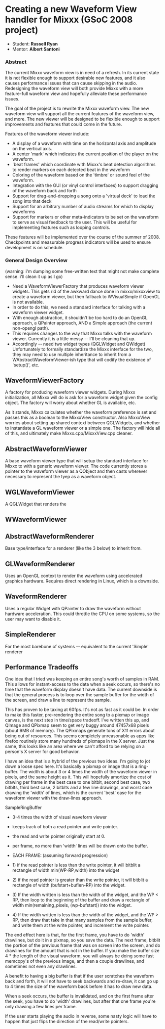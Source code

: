 # Creating a new Waveform View handler for Mixxx (GSoC 2008 project)

  - Student: **Russell Ryan**
  - Mentor: **Albert Santoni**

### Abstract

The current Mixxx waveform view is in need of a refresh. In its current
state it is not flexible enough to support desirable new features, and
it also causes performance issues that can cause skipping in the audio.
Redesigning the waveform view will both provide Mixxx with a more
feature-full waveform view and hopefully alleviate these performance
issues.

The goal of the project is to rewrite the Mixxx waveform view. The new
waveform view will support all the current features of the waveform
view, and more. The new viewer will be designed to be flexible enough to
support improvements and features that could come in the future.

Features of the waveform viewer include:

  - A display of a waveform with time on the horizontal axis and
    amplitude on the vertical axis.
  - A center 'mark' which indicates the current position of the player
    on the waveform.
  - 'beat frames' which coordinate with Mixxx's beat detection
    algorithms to render markers on each detected beat in the waveform
  - Coloring of the waveform based on the 'timbre' or sound feel of the
    waveform.
  - Integration with the GUI (or vinyl control interfaces) to support
    dragging of the waveform back and forth
  - Support for drag-and-dropping a song onto a 'virtual deck' to load
    the song into that deck
  - Support for an arbitrary number of audio streams for which to
    display waveforms
  - Support for markers or other meta-indicators to be set on the
    waveform to serve as visual feedback to the user. This will be
    useful for implementing features such as looping controls.

These features will be implemented over the course of the summer of
2008. Checkpoints and measurable progress indicators will be used to
ensure development is on schedule.

### General Design Overview

(warning: i'm dumping some free-written text that might not make
complete sense. i'll clean it up as I go)

  - Need a WaveformViewerFactory that produces waveform viewer widgets.
    This gets rid of the awkward dance done in mixxx/mixxxview to create
    a waveform viewer, but then fallback to WVisualSimple if OpenGL is
    not available.
  - In order to do this, we need a standard interface for talking with a
    waveform viewer widget.
  - With enough abstraction, it shouldn't be too hard to do an OpenGL
    approach, a QPainter approach, AND a Simple approach (the current
    non-opengl path).
  - This requires changes to the way that Mixxx talks with the waveform
    viewer. Currently it is a little messy -- I'll be cleaning that up.
  - Accordingly -- need two widget types (QGLWidget and QWidget)
    Unfortunately to formally standardize the Mixxx interface for the
    two, they may need to use multiple inheritance to inherit from a
    WAbstractWaveformViewer-ish type that will codify the existence of
    'setup()', etc. 

## WaveformViewerFactory

A factory for producing waveform viewer widgets. During Mixxx
initialization, all Mixxx will do is ask for a waveform widget given the
config object. The factory will worry about whether GL is available,
etc.

As it stands, Mixxx calculates whether the waveform preference is set
and passes this as a boolean to the MixxxView constructor. Also
MixxxView worries about setting up shared context between QGLWidgets,
and whether to instantiate a GL waveform viewer or a simple one. The
factory will hide all of this, and ultimately make
Mixxx.cpp/MixxxView.cpp cleaner.

## AbstractWaveformViewer

A base waveform viewer type that will setup the standard interface for
Mixxx to with a generic waveform viewer. The code currently stores a
pointer to the waveform viewer as a QObject and then casts wherever
necessary to represent the tyep as a waveform object.

## WGLWaveformViewer

A QGLWidget that renders the

## WWaveformViewer

## AbstractWaveformRenderer

Base type/interface for a renderer (like the 3 below) to inherit from.

## GLWaveformRenderer

Uses an OpenGL context to render the waveform using accelerated graphics
hardware. Requires direct rendering in Linux, which is a downside.

## WaveformRenderer

Uses a regular Widget with QPainter to draw the waveform without
hardware acceleration. This could throttle the CPU on some systems, so
the user may want to disable it.

## SimpleRenderer

For the most barebone of systems -- equivalent to the current 'Simple'
renderer

## Performance Tradeoffs

One idea that I tried was keeping an entire song's worth of samples in
RAM. This allows for instant-access to the data when a seek occurs, so
there's no time that the waveform display doesn't have data. The current
downside is that the general process is to loop over the sample buffer
for the width of the screen, and draw a line to represent the sample.

This has proven to be taxing at 60fps. It's not as fast as it could be.
In order to make this faster, pre-rendering the entire song to a pixmap
or image canvas, is the next step in time/space tradeoff. I've written
this up, and QImage and QPixmap seem to get very buggy around 47457x68
pixels (about 9MB of memory). The QPixmaps generate tons of X11 errors
about being out of resources. This seems completely unreasonable as apps
like firefox routinely store many hundreds of pixmaps in the X server.
Just the same, this looks like an area where we can't afford to be
relying on a person's X server for good behavior.

I have an idea that is a hybrid of the previous two ideas. I'm going to
jot down a loose spec here. It's basically a pixmap or image that is a
ring-buffer. The width is about 3 or 4 times the width of the waveform
viewer in pixels, and the same height as it. This will hopefully
amortize the cost of drawing per frame in the best case to one bitblt,
second best case, two bitblts, third best case, 2 bitblts and a few line
drawings, and worst case drawing the 'width' of lines, which is the
current 'best' case for the waveform viewer with the draw-lines
approach.

SampleRingBuffer

  - 3-4 times the width of visual waveform viewer
  - keeps track of both a read pointer and write pointer. 
  - the read and write pointer originally start at 0. 
  - per frame, no more than 'width' lines will be drawn onto the buffer.
    
  - EACH FRAME: (assuming forward progression) 
  - 1\) if the read pointer is less than the write pointer, it will
    bitblit a rectangle of width min(WP-RP,width) into the widget
  - 2\) if the read pointer is greater than the write pointer, it will
    bitblit a rectangle of width (bufstart+buflen-RP) into the widget. 
  - 3\) If the width written is less than the width of the widget, and
    the WP \< RP, then loop to the beginning of the buffer and draw a
    rectangle of width min(remaining\_pixels, (wp-bufstart)) into the
    widget. 
  - 4\) If the width written is less than the width of the widget, and
    the WP \> RP, then draw that take in that many samples from the
    sample buffer, and write them at the write pointer, and increment
    the write pointer. 

The end effect here is that, for the first frame, you have to do 'width'
drawlines, but do it in a pixmap, so you save the data. The next frame,
bitblit the portion of the previous frame that was on screen into the
screen, and do drawlines for the amount that is not in the buffer. If
you make the buffer size 4 \* the length of the visual waveform, you
will always be doing some fast memcopy's of the previous image, and then
a couple drawlines, and sometimes not even any drawlines.

A benefit to having a big buffer is that if the user scratches the
waveform back and forth, it will not have to seek backwards and re-draw,
it can go up to 4 times the size of the waveform back before it has to
draw new data.

When a seek occurs, the buffer is invalidated, and on the first frame
after the seek, you have to do 'width' drawlines, but after that one
frame you're only drawing a few lines per frame.

If the user starts playing the audio in reverse, some nasty logic will
have to happen that just flips the direction of the read/write pointers.
